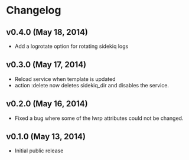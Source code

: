 # Changelog

## v0.4.0 (May 18, 2014)

* Add a logrotate option for rotating sidekiq logs

## v0.3.0 (May 17, 2014)

* Reload service when template is updated
* action :delete now deletes sidekiq_dir and disables the service.

## v0.2.0 (May 16, 2014)

* Fixed a bug where some of the lwrp attributes could not be changed.

## v0.1.0 (May 13, 2014)

* Initial public release
